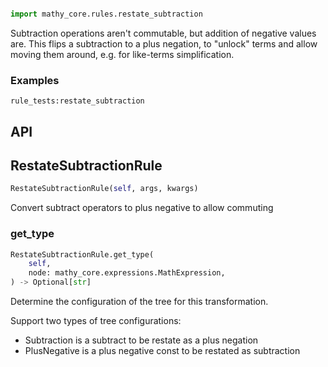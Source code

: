 ```python

import mathy_core.rules.restate_subtraction
```
Subtraction operations aren't commutable, but addition of negative values are. This flips a subtraction to a plus negation, to "unlock" terms and allow moving them around, e.g. for like-terms simplification.

### Examples

`rule_tests:restate_subtraction`


## API


## RestateSubtractionRule
```python
RestateSubtractionRule(self, args, kwargs)
```
Convert subtract operators to plus negative to allow commuting
### get_type
```python
RestateSubtractionRule.get_type(
    self, 
    node: mathy_core.expressions.MathExpression, 
) -> Optional[str]
```
Determine the configuration of the tree for this transformation.

Support two types of tree configurations:
 - Subtraction is a subtract to be restate as a plus negation
 - PlusNegative is a plus negative const to be restated as subtraction

